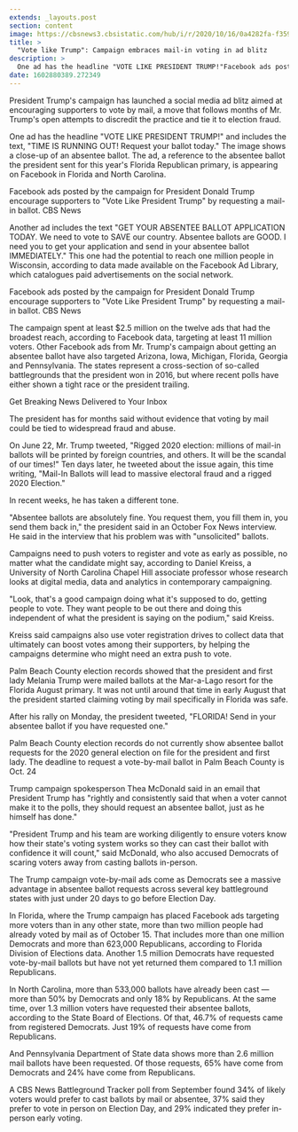 ```yaml
--- 
extends: _layouts.post 
section: content 
image: https://cbsnews3.cbsistatic.com/hub/i/r/2020/10/16/0a4282fa-f359-4e93-b6e7-1e3beeb50d0f/thumbnail/1200x630/c722095eef62c8678dcd350cd7cb4bb7/screen-shot-2020-10-16-at-12-42-45-pm.png 
title: > 
  "Vote like Trump": Campaign embraces mail-in voting in ad blitz 
description: > 
  One ad has the headline "VOTE LIKE PRESIDENT TRUMP!"Facebook ads posted by the campaign for President Donald Trump encourage supporters to "Vote Like President Trump" by requesting a mail-in ballot.CBS NewsAnother ad includes the text "GET YOUR ABSENTEE BALLOT APPLICATION TODAY.Facebook ads posted by the campaign for President Donald Trump encourage supporters to "Vote Like President Trump" by requesting a mail-in ballot.At the same time, over 1.3 million voters have requested their absentee ballots, according to the State Board of Elections. 
date: 1602880389.272349 
--- 
```

President Trump's campaign has launched a social media ad blitz aimed at encouraging supporters to vote by mail, a move that follows months of Mr. Trump's open attempts to discredit the practice and tie it to election fraud.

One ad has the headline "VOTE LIKE PRESIDENT TRUMP!" and includes the text, "TIME IS RUNNING OUT! Request your ballot today." The image shows a close-up of an absentee ballot. The ad, a reference to the absentee ballot the president sent for this year's Florida Republican primary, is appearing on Facebook in Florida and North Carolina.

Facebook ads posted by the campaign for President Donald Trump encourage supporters to "Vote Like President Trump" by requesting a mail-in ballot. CBS News

Another ad includes the text "GET YOUR ABSENTEE BALLOT APPLICATION TODAY. We need to vote to SAVE our country. Absentee ballots are GOOD. I need you to get your application and send in your absentee ballot IMMEDIATELY." This one had the potential to reach one million people in Wisconsin, according to data made available on the Facebook Ad Library, which catalogues paid advertisements on the social network.

Facebook ads posted by the campaign for President Donald Trump encourage supporters to "Vote Like President Trump" by requesting a mail-in ballot. CBS News

The campaign spent at least $2.5 million on the twelve ads that had the broadest reach, according to Facebook data, targeting at least 11 million voters. Other Facebook ads from Mr. Trump's campaign about getting an absentee ballot have also targeted Arizona, Iowa, Michigan, Florida, Georgia and Pennsylvania. The states represent a cross-section of so-called battlegrounds that the president won in 2016, but where recent polls have either shown a tight race or the president trailing.

Get Breaking News Delivered to Your Inbox

The president has for months said without evidence that voting by mail could be tied to widespread fraud and abuse.

On June 22, Mr. Trump tweeted, "Rigged 2020 election: millions of mail-in ballots will be printed by foreign countries, and others. It will be the scandal of our times!" Ten days later, he tweeted about the issue again, this time writing, "Mail-In Ballots will lead to massive electoral fraud and a rigged 2020 Election."

In recent weeks, he has taken a different tone.

"Absentee ballots are absolutely fine. You request them, you fill them in, you send them back in," the president said in an October Fox News interview. He said in the interview that his problem was with "unsolicited" ballots.

Campaigns need to push voters to register and vote as early as possible, no matter what the candidate might say, according to Daniel Kreiss, a University of North Carolina Chapel Hill associate professor whose research looks at digital media, data and analytics in contemporary campaigning.

"Look, that's a good campaign doing what it's supposed to do, getting people to vote. They want people to be out there and doing this independent of what the president is saying on the podium," said Kreiss.

Kreiss said campaigns also use voter registration drives to collect data that ultimately can boost votes among their supporters, by helping the campaigns determine who might need an extra push to vote.

Palm Beach County election records showed that the president and first lady Melania Trump were mailed ballots at the Mar-a-Lago resort for the Florida August primary. It was not until around that time in early August that the president started claiming voting by mail specifically in Florida was safe.

After his rally on Monday, the president tweeted, "FLORIDA! Send in your absentee ballot if you have requested one."

Palm Beach County election records do not currently show absentee ballot requests for the 2020 general election on file for the president and first lady. The deadline to request a vote-by-mail ballot in Palm Beach County is Oct. 24

Trump campaign spokesperson Thea McDonald said in an email that President Trump has "rightly and consistently said that when a voter cannot make it to the polls, they should request an absentee ballot, just as he himself has done."

"President Trump and his team are working diligently to ensure voters know how their state's voting system works so they can cast their ballot with confidence it will count," said McDonald, who also accused Democrats of scaring voters away from casting ballots in-person.

The Trump campaign vote-by-mail ads come as Democrats see a massive advantage in absentee ballot requests across several key battleground states with just under 20 days to go before Election Day.

In Florida, where the Trump campaign has placed Facebook ads targeting more voters than in any other state, more than two million people had already voted by mail as of October 15. That includes more than one million Democrats and more than 623,000 Republicans, according to Florida Division of Elections data. Another 1.5 million Democrats have requested vote-by-mail ballots but have not yet returned them compared to 1.1 million Republicans.

In North Carolina, more than 533,000 ballots have already been cast — more than 50% by Democrats and only 18% by Republicans. At the same time, over 1.3 million voters have requested their absentee ballots, according to the State Board of Elections. Of that, 46.7% of requests came from registered Democrats. Just 19% of requests have come from Republicans.

And Pennsylvania Department of State data shows more than 2.6 million mail ballots have been requested. Of those requests, 65% have come from Democrats and 24% have come from Republicans.

A CBS News Battleground Tracker poll from September found 34% of likely voters would prefer to cast ballots by mail or absentee, 37% said they prefer to vote in person on Election Day, and 29% indicated they prefer in-person early voting.